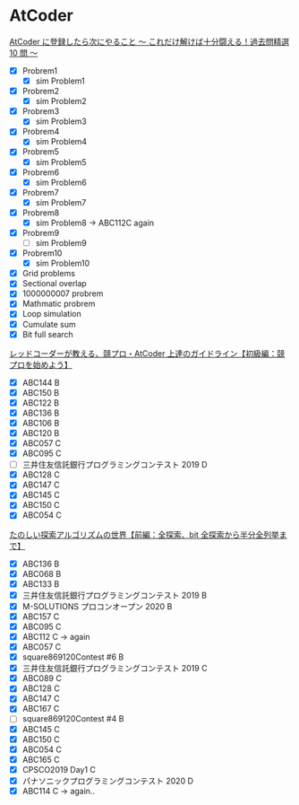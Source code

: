 # AtCoder

[AtCoder に登録したら次にやること ～ これだけ解けば十分闘える！過去問精選 10 問 ～](https://qiita.com/drken/items/fd4e5e3630d0f5859067)

- [x] Probrem1
  - [x] sim Problem1
- [x] Probrem2
  - [x] sim Problem2
- [x] Probrem3
  - [x] sim Problem3
- [x] Probrem4
  - [x] sim Problem4
- [x] Probrem5
  - [x] sim Problem5
- [x] Probrem6
  - [x] sim Problem6
- [x] Probrem7
  - [x] sim Problem7
- [x] Probrem8
  - [x] sim Problem8 -> ABC112C again
- [x] Probrem9
  - [ ] sim Problem9
- [x] Probrem10
  - [x] sim Problem10
- [x] Grid problems
- [x] Sectional overlap
- [x] 1000000007 probrem
- [x] Mathmatic probrem
- [x] Loop simulation
- [x] Cumulate sum
- [x] Bit full search

[レッドコーダーが教える、競プロ・AtCoder 上達のガイドライン【初級編：競プロを始めよう】](https://qiita.com/e869120/items/f1c6f98364d1443148b3)

- [x] ABC144 B
- [x] ABC150 B
- [x] ABC122 B
- [x] ABC136 B
- [x] ABC106 B
- [x] ABC120 B
- [x] ABC057 C
- [x] ABC095 C
- [ ] 三井住友信託銀行プログラミングコンテスト 2019 D
- [x] ABC128 C
- [x] ABC147 C
- [x] ABC145 C
- [x] ABC150 C
- [x] ABC054 C

[たのしい探索アルゴリズムの世界【前編：全探索、bit 全探索から半分全列挙まで】](https://qiita.com/e869120/items/25cb52ba47be0fd418d6)

- [x] ABC136 B
- [x] ABC068 B
- [x] ABC133 B
- [x] 三井住友信託銀行プログラミングコンテスト 2019 B
- [x] M-SOLUTIONS プロコンオープン 2020 B
- [x] ABC157 C
- [x] ABC095 C
- [x] ABC112 C -> again
- [x] ABC057 C
- [x] square869120Contest #6 B
- [x] 三井住友信託銀行プログラミングコンテスト 2019 C
- [x] ABC089 C
- [x] ABC128 C
- [x] ABC147 C
- [x] ABC167 C
- [ ] square869120Contest #4 B
- [x] ABC145 C
- [x] ABC150 C
- [x] ABC054 C
- [x] ABC165 C
- [x] CPSCO2019 Day1 C
- [x] パナソニックプログラミングコンテスト 2020 D
- [x] ABC114 C -> again..
